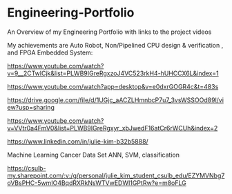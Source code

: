 # Engineering-Portfolio
An Overview of my Engineering Portfolio with links to the project videos

My achievements are Auto Robot, Non/Pipelined CPU design & verification , and FPGA Embedded System:      

https://www.youtube.com/watch?v=9__2CTwlCjk&list=PLWB9IGreRgxzoJ4VC523rkH4-hUHCCX6L&index=1   

https://www.youtube.com/watch?app=desktop&v=e0dxrGOGR4c&t=483s  

https://drive.google.com/file/d/1UGjc_aACZLHmnbcP7u7_3vsWSSOOd89l/view?usp=sharing

https://www.youtube.com/watch?v=VVtr0a4FmV0&list=PLWB9IGreRgxyr_xbJwedF16atCr6rWCUh&index=2  

https://www.linkedin.com/in/julie-kim-b32b5888/

Machine Learning Cancer Data Set ANN, SVM, classification

https://csulb-my.sharepoint.com/:v:/g/personal/julie_kim_student_csulb_edu/EZYMVNbg7oVBsPHC-5wmIO4BqdRXRkNsWTVwEDWI1GPtRw?e=m8oFLG
